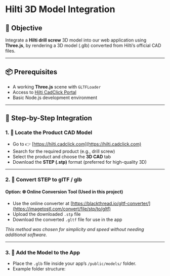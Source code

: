 # Hilti 3D Model Integration

## 🎯 Objective

Integrate a **Hilti drill screw** 3D model into our web application using **Three.js**, by rendering a 3D model (.glb) converted from Hilti’s official CAD files.

---

## 📦 Prerequisites

- A working **Three.js** scene with `GLTFLoader`
- Access to [Hilti CadClick Portal](https://hilti.cadclick.com)
- Basic Node.js development environment

---

## 🧩 Step-by-Step Integration

### 1. 🔎 Locate the Product CAD Model

- Go to 👉 [https://hilti.cadclick.com](https://hilti.cadclick.com)
- Search for the required product (e.g., drill screw)
- Select the product and choose the **3D CAD** tab
- Download the **STEP (.stp)** format (preferred for high-quality 3D)

---

### 2. 🔁 Convert STEP to glTF / glb

#### Option: 🌐 Online Conversion Tool (Used in this project)

- Use the online converter at [https://blackthread.io/gltf-converter/](https://imagetostl.com/convert/file/stp/to/gltf)
- Upload the downloaded `.stp` file
- Download the converted `.gltf` file for use in the app

*This method was chosen for simplicity and speed without needing additional software.*

---

### 3. 📁 Add the Model to the App

- Place the `.glb` file inside your app’s `/public/models/` folder.
- Example folder structure:

